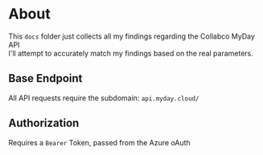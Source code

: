 # About
This `docs` folder just collects all my findings regarding the Collabco MyDay API  
I'll attempt to accurately match my findings based on the real parameters.

## Base Endpoint
All API requests require the subdomain: `api.myday.cloud/`

## Authorization
Requires a `Bearer` Token, passed from the Azure oAuth